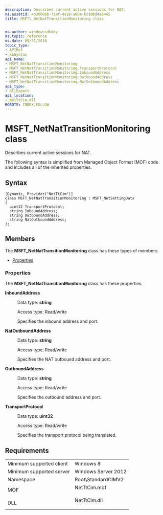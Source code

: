 ```yaml
---
description: Describes current active sessions for NAT.
ms.assetid: 4b30006b-73ef-4a28-a80e-bd10bd4a6445
title: MSFT\_NetNatTransitionMonitoring class


ms.author: windowssdkdev
ms.topic: reference
ms.date: 05/31/2018
topic_type: 
- APIRef
- kbSyntax
api_name: 
- MSFT_NetNatTransitionMonitoring
- MSFT_NetNatTransitionMonitoring.TransportProtocol
- MSFT_NetNatTransitionMonitoring.InboundAddress
- MSFT_NetNatTransitionMonitoring.OutboundAddress
- MSFT_NetNatTransitionMonitoring.NatOutboundAddress
api_type: 
- DllExport
api_location: 
- NetTtCim.dll
ROBOTS: INDEX,FOLLOW
---
```


# MSFT\_NetNatTransitionMonitoring class

Describes current active sessions for NAT.

The following syntax is simplified from Managed Object Format (MOF) code and includes all of the inherited properties.

## Syntax

``` syntax
[Dynamic, Provider("NetTtCim")]
class MSFT_NetNatTransitionMonitoring : MSFT_NetSettingData
{
  uint32 TransportProtocol;
  string InboundAddress;
  string OutboundAddress;
  string NatOutboundAddress;
};
```

## Members

The **MSFT\_NetNatTransitionMonitoring** class has these types of members:

-   [Properties](#properties)

### Properties

The **MSFT\_NetNatTransitionMonitoring** class has these properties.

<dl> <dt>

**InboundAddress**
</dt> <dd> <dl> <dt>

Data type: **string**
</dt> <dt>

Access type: Read/write
</dt> </dl>

Specifies the inbound address and port.

</dd> <dt>

**NatOutboundAddress**
</dt> <dd> <dl> <dt>

Data type: **string**
</dt> <dt>

Access type: Read/write
</dt> </dl>

Specifies the NAT outbound address and port.

</dd> <dt>

**OutboundAddress**
</dt> <dd> <dl> <dt>

Data type: **string**
</dt> <dt>

Access type: Read/write
</dt> </dl>

Specifies the outbound address and port.

</dd> <dt>

**TransportProtocol**
</dt> <dd> <dl> <dt>

Data type: **uint32**
</dt> <dt>

Access type: Read/write
</dt> </dl>

Specifies the transport protocol being translated.

</dd> </dl>

## Requirements



|                                     |                                                                                         |
|-------------------------------------|-----------------------------------------------------------------------------------------|
| Minimum supported client<br/> | Windows 8<br/>                                                                    |
| Minimum supported server<br/> | Windows Server 2012<br/>                                                          |
| Namespace<br/>                | Root\\StandardCIMV2<br/>                                                          |
| MOF<br/>                      | <dl> <dt>NetTtCim.mof</dt> </dl> |
| DLL<br/>                      | <dl> <dt>NetTtCim.dll</dt> </dl> |



 

 




